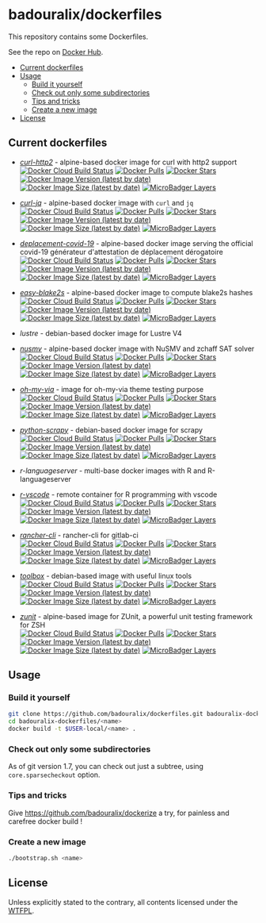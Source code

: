 # badouralix/dockerfiles

This repository contains some Dockerfiles.

See the repo on [Docker Hub](https://hub.docker.com/u/badouralix/).

- [Current dockerfiles](#current-dockerfiles)
- [Usage](#usage)
  - [Build it yourself](#build-it-yourself)
  - [Check out only some subdirectories](#check-out-only-some-subdirectories)
  - [Tips and tricks](#tips-and-tricks)
  - [Create a new image](#create-a-new-image)
- [License](#license)

## Current dockerfiles

- [*curl-http2*](https://hub.docker.com/r/badouralix/curl-http2) - alpine-based docker image for curl with http2 support \
[![Docker Cloud Build Status](https://img.shields.io/docker/cloud/build/badouralix/curl-http2?label=build&logo=docker&logoColor=white)](https://hub.docker.com/r/badouralix/curl-http2)
[![Docker Pulls](https://img.shields.io/docker/pulls/badouralix/curl-http2?label=pulls&logo=docker&logoColor=white)](https://hub.docker.com/r/badouralix/curl-http2)
[![Docker Stars](https://img.shields.io/docker/stars/badouralix/curl-http2?label=stars&logo=docker&logoColor=white)](https://hub.docker.com/r/badouralix/curl-http2)
[![Docker Image Version (latest by date)](https://img.shields.io/docker/v/badouralix/curl-http2?logo=docker&logoColor=white)](https://hub.docker.com/r/badouralix/curl-http2)
[![Docker Image Size (latest by date)](https://img.shields.io/docker/image-size/badouralix/curl-http2?label=size&logo=docker&logoColor=white)](https://hub.docker.com/r/badouralix/curl-http2)
[![MicroBadger Layers](https://img.shields.io/microbadger/layers/badouralix/curl-http2?logo=docker&logoColor=white)](https://microbadger.com/images/badouralix/curl-http2)

- [*curl-jq*](https://hub.docker.com/r/badouralix/curl-jq) - alpine-based docker image with `curl` and `jq` \
[![Docker Cloud Build Status](https://img.shields.io/docker/cloud/build/badouralix/curl-jq?label=build&logo=docker&logoColor=white)](https://hub.docker.com/r/badouralix/curl-jq)
[![Docker Pulls](https://img.shields.io/docker/pulls/badouralix/curl-jq?label=pulls&logo=docker&logoColor=white)](https://hub.docker.com/r/badouralix/curl-jq)
[![Docker Stars](https://img.shields.io/docker/stars/badouralix/curl-jq?label=stars&logo=docker&logoColor=white)](https://hub.docker.com/r/badouralix/curl-jq)
[![Docker Image Version (latest by date)](https://img.shields.io/docker/v/badouralix/curl-jq?logo=docker&logoColor=white)](https://hub.docker.com/r/badouralix/curl-jq)
[![Docker Image Size (latest by date)](https://img.shields.io/docker/image-size/badouralix/curl-jq?label=size&logo=docker&logoColor=white)](https://hub.docker.com/r/badouralix/curl-jq)
[![MicroBadger Layers](https://img.shields.io/microbadger/layers/badouralix/curl-jq?logo=docker&logoColor=white)](https://microbadger.com/images/badouralix/curl-jq)

- [*deplacement-covid-19*](https://hub.docker.com/r/badouralix/deplacement-covid-19) - alpine-based docker image serving the official covid-19 générateur d'attestation de déplacement dérogatoire \
[![Docker Cloud Build Status](https://img.shields.io/docker/cloud/build/badouralix/deplacement-covid-19?label=build&logo=docker&logoColor=white)](https://hub.docker.com/r/badouralix/deplacement-covid-19)
[![Docker Pulls](https://img.shields.io/docker/pulls/badouralix/deplacement-covid-19?label=pulls&logo=docker&logoColor=white)](https://hub.docker.com/r/badouralix/deplacement-covid-19)
[![Docker Stars](https://img.shields.io/docker/stars/badouralix/deplacement-covid-19?label=stars&logo=docker&logoColor=white)](https://hub.docker.com/r/badouralix/deplacement-covid-19)
[![Docker Image Version (latest by date)](https://img.shields.io/docker/v/badouralix/deplacement-covid-19?logo=docker&logoColor=white)](https://hub.docker.com/r/badouralix/deplacement-covid-19)
[![Docker Image Size (latest by date)](https://img.shields.io/docker/image-size/badouralix/deplacement-covid-19?label=size&logo=docker&logoColor=white)](https://hub.docker.com/r/badouralix/deplacement-covid-19)
[![MicroBadger Layers](https://img.shields.io/microbadger/layers/badouralix/deplacement-covid-19?logo=docker&logoColor=white)](https://microbadger.com/images/badouralix/deplacement-covid-19)

- [*easy-blake2s*](https://hub.docker.com/r/badouralix/easy-blake2s) - alpine-based docker image to compute blake2s hashes \
[![Docker Cloud Build Status](https://img.shields.io/docker/cloud/build/badouralix/easy-blake2s?label=build&logo=docker&logoColor=white)](https://hub.docker.com/r/badouralix/easy-blake2s)
[![Docker Pulls](https://img.shields.io/docker/pulls/badouralix/easy-blake2s?label=pulls&logo=docker&logoColor=white)](https://hub.docker.com/r/badouralix/easy-blake2s)
[![Docker Stars](https://img.shields.io/docker/stars/badouralix/easy-blake2s?label=stars&logo=docker&logoColor=white)](https://hub.docker.com/r/badouralix/easy-blake2s)
[![Docker Image Version (latest by date)](https://img.shields.io/docker/v/badouralix/easy-blake2s?logo=docker&logoColor=white)](https://hub.docker.com/r/badouralix/easy-blake2s)
[![Docker Image Size (latest by date)](https://img.shields.io/docker/image-size/badouralix/easy-blake2s?label=size&logo=docker&logoColor=white)](https://hub.docker.com/r/badouralix/easy-blake2s)
[![MicroBadger Layers](https://img.shields.io/microbadger/layers/badouralix/easy-blake2s?logo=docker&logoColor=white)](https://microbadger.com/images/badouralix/easy-blake2s)

- *lustre* - debian-based docker image for Lustre V4

- [*nusmv*](https://hub.docker.com/r/badouralix/nusmv) - alpine-based docker image with NuSMV and zchaff SAT solver \
[![Docker Cloud Build Status](https://img.shields.io/docker/cloud/build/badouralix/nusmv?label=build&logo=docker&logoColor=white)](https://hub.docker.com/r/badouralix/nusmv)
[![Docker Pulls](https://img.shields.io/docker/pulls/badouralix/nusmv?label=pulls&logo=docker&logoColor=white)](https://hub.docker.com/r/badouralix/nusmv)
[![Docker Stars](https://img.shields.io/docker/stars/badouralix/nusmv?label=stars&logo=docker&logoColor=white)](https://hub.docker.com/r/badouralix/nusmv)
[![Docker Image Version (latest by date)](https://img.shields.io/docker/v/badouralix/nusmv?logo=docker&logoColor=white)](https://hub.docker.com/r/badouralix/nusmv)
[![Docker Image Size (latest by date)](https://img.shields.io/docker/image-size/badouralix/nusmv?label=size&logo=docker&logoColor=white)](https://hub.docker.com/r/badouralix/nusmv)
[![MicroBadger Layers](https://img.shields.io/microbadger/layers/badouralix/nusmv?logo=docker&logoColor=white)](https://microbadger.com/images/badouralix/nusmv)

- [*oh-my-via*](https://hub.docker.com/r/badouralix/oh-my-via) - image for oh-my-via theme testing purpose \
[![Docker Cloud Build Status](https://img.shields.io/docker/cloud/build/badouralix/oh-my-via?label=build&logo=docker&logoColor=white)](https://hub.docker.com/r/badouralix/oh-my-via)
[![Docker Pulls](https://img.shields.io/docker/pulls/badouralix/oh-my-via?label=pulls&logo=docker&logoColor=white)](https://hub.docker.com/r/badouralix/oh-my-via)
[![Docker Stars](https://img.shields.io/docker/stars/badouralix/oh-my-via?label=stars&logo=docker&logoColor=white)](https://hub.docker.com/r/badouralix/oh-my-via)
[![Docker Image Version (latest by date)](https://img.shields.io/docker/v/badouralix/oh-my-via?logo=docker&logoColor=white)](https://hub.docker.com/r/badouralix/oh-my-via)
[![Docker Image Size (latest by date)](https://img.shields.io/docker/image-size/badouralix/oh-my-via?label=size&logo=docker&logoColor=white)](https://hub.docker.com/r/badouralix/oh-my-via)
[![MicroBadger Layers](https://img.shields.io/microbadger/layers/badouralix/oh-my-via?logo=docker&logoColor=white)](https://microbadger.com/images/badouralix/oh-my-via)

- [*python-scrapy*](https://hub.docker.com/r/badouralix/python-scrapy) - debian-based docker image for scrapy \
[![Docker Cloud Build Status](https://img.shields.io/docker/cloud/build/badouralix/python-scrapy?label=build&logo=docker&logoColor=white)](https://hub.docker.com/r/badouralix/python-scrapy)
[![Docker Pulls](https://img.shields.io/docker/pulls/badouralix/python-scrapy?label=pulls&logo=docker&logoColor=white)](https://hub.docker.com/r/badouralix/python-scrapy)
[![Docker Stars](https://img.shields.io/docker/stars/badouralix/python-scrapy?label=stars&logo=docker&logoColor=white)](https://hub.docker.com/r/badouralix/python-scrapy)
[![Docker Image Version (latest by date)](https://img.shields.io/docker/v/badouralix/python-scrapy?logo=docker&logoColor=white)](https://hub.docker.com/r/badouralix/python-scrapy)
[![Docker Image Size (latest by date)](https://img.shields.io/docker/image-size/badouralix/python-scrapy?label=size&logo=docker&logoColor=white)](https://hub.docker.com/r/badouralix/python-scrapy)
[![MicroBadger Layers](https://img.shields.io/microbadger/layers/badouralix/python-scrapy?logo=docker&logoColor=white)](https://microbadger.com/images/badouralix/python-scrapy)

- *r-languageserver* - multi-base docker images with R and R-languageserver

- [*r-vscode*](https://hub.docker.com/r/badouralix/r-vscode) - remote container for R programming with vscode \
[![Docker Cloud Build Status](https://img.shields.io/docker/cloud/build/badouralix/r-vscode?label=build&logo=docker&logoColor=white)](https://hub.docker.com/r/badouralix/r-vscode)
[![Docker Pulls](https://img.shields.io/docker/pulls/badouralix/r-vscode?label=pulls&logo=docker&logoColor=white)](https://hub.docker.com/r/badouralix/r-vscode)
[![Docker Stars](https://img.shields.io/docker/stars/badouralix/r-vscode?label=stars&logo=docker&logoColor=white)](https://hub.docker.com/r/badouralix/r-vscode)
[![Docker Image Version (latest by date)](https://img.shields.io/docker/v/badouralix/r-vscode?logo=docker&logoColor=white)](https://hub.docker.com/r/badouralix/r-vscode)
[![Docker Image Size (latest by date)](https://img.shields.io/docker/image-size/badouralix/r-vscode?label=size&logo=docker&logoColor=white)](https://hub.docker.com/r/badouralix/r-vscode)
[![MicroBadger Layers](https://img.shields.io/microbadger/layers/badouralix/r-vscode?logo=docker&logoColor=white)](https://microbadger.com/images/badouralix/r-vscode)

- [*rancher-cli*](https://hub.docker.com/r/badouralix/rancher-cli) - rancher-cli for gitlab-ci \
[![Docker Cloud Build Status](https://img.shields.io/docker/cloud/build/badouralix/rancher-cli?label=build&logo=docker&logoColor=white)](https://hub.docker.com/r/badouralix/rancher-cli)
[![Docker Pulls](https://img.shields.io/docker/pulls/badouralix/rancher-cli?label=pulls&logo=docker&logoColor=white)](https://hub.docker.com/r/badouralix/rancher-cli)
[![Docker Stars](https://img.shields.io/docker/stars/badouralix/rancher-cli?label=stars&logo=docker&logoColor=white)](https://hub.docker.com/r/badouralix/rancher-cli)
[![Docker Image Version (latest by date)](https://img.shields.io/docker/v/badouralix/rancher-cli?logo=docker&logoColor=white)](https://hub.docker.com/r/badouralix/rancher-cli)
[![Docker Image Size (latest by date)](https://img.shields.io/docker/image-size/badouralix/rancher-cli?label=size&logo=docker&logoColor=white)](https://hub.docker.com/r/badouralix/rancher-cli)
[![MicroBadger Layers](https://img.shields.io/microbadger/layers/badouralix/rancher-cli?logo=docker&logoColor=white)](https://microbadger.com/images/badouralix/rancher-cli)

- [*toolbox*](https://hub.docker.com/r/badouralix/toolbox) - debian-based image with useful linux tools \
[![Docker Cloud Build Status](https://img.shields.io/docker/cloud/build/badouralix/toolbox?label=build&logo=docker&logoColor=white)](https://hub.docker.com/r/badouralix/toolbox)
[![Docker Pulls](https://img.shields.io/docker/pulls/badouralix/toolbox?label=pulls&logo=docker&logoColor=white)](https://hub.docker.com/r/badouralix/toolbox)
[![Docker Stars](https://img.shields.io/docker/stars/badouralix/toolbox?label=stars&logo=docker&logoColor=white)](https://hub.docker.com/r/badouralix/toolbox)
[![Docker Image Version (latest by date)](https://img.shields.io/docker/v/badouralix/toolbox?logo=docker&logoColor=white)](https://hub.docker.com/r/badouralix/toolbox)
[![Docker Image Size (latest by date)](https://img.shields.io/docker/image-size/badouralix/toolbox?label=size&logo=docker&logoColor=white)](https://hub.docker.com/r/badouralix/toolbox)
[![MicroBadger Layers](https://img.shields.io/microbadger/layers/badouralix/toolbox?logo=docker&logoColor=white)](https://microbadger.com/images/badouralix/toolbox)

- [*zunit*](https://hub.docker.com/r/badouralix/zunit) - alpine-based image for ZUnit, a powerful unit testing framework for ZSH \
[![Docker Cloud Build Status](https://img.shields.io/docker/cloud/build/badouralix/zunit?label=build&logo=docker&logoColor=white)](https://hub.docker.com/r/badouralix/zunit)
[![Docker Pulls](https://img.shields.io/docker/pulls/badouralix/zunit?label=pulls&logo=docker&logoColor=white)](https://hub.docker.com/r/badouralix/zunit)
[![Docker Stars](https://img.shields.io/docker/stars/badouralix/zunit?label=stars&logo=docker&logoColor=white)](https://hub.docker.com/r/badouralix/zunit)
[![Docker Image Version (latest by date)](https://img.shields.io/docker/v/badouralix/zunit?logo=docker&logoColor=white)](https://hub.docker.com/r/badouralix/zunit)
[![Docker Image Size (latest by date)](https://img.shields.io/docker/image-size/badouralix/zunit?label=size&logo=docker&logoColor=white)](https://hub.docker.com/r/badouralix/zunit)
[![MicroBadger Layers](https://img.shields.io/microbadger/layers/badouralix/zunit?logo=docker&logoColor=white)](https://microbadger.com/images/badouralix/zunit)

## Usage

### Build it yourself

```bash
git clone https://github.com/badouralix/dockerfiles.git badouralix-dockerfiles
cd badouralix-dockerfiles/<name>
docker build -t $USER-local/<name> .
```

### Check out only some subdirectories

As of git version 1.7, you can check out just a subtree, using `core.sparsecheckout` option.

### Tips and tricks

Give <https://github.com/badouralix/dockerize> a try, for painless and carefree docker build !

### Create a new image

```bash
./bootstrap.sh <name>
```

## License

Unless explicitly stated to the contrary, all contents licensed under the [WTFPL](LICENSE).

